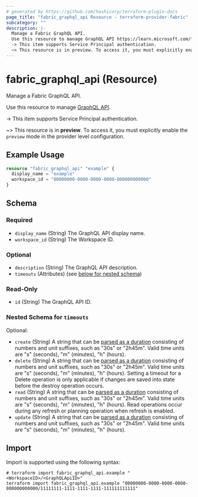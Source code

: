 ```yaml
---
# generated by https://github.com/hashicorp/terraform-plugin-docs
page_title: "fabric_graphql_api Resource - terraform-provider-fabric"
subcategory: ""
description: |-
  Manage a Fabric GraphQL API.
  Use this resource to manage GraphQL API https://learn.microsoft.com/fabric/data-engineering/api-graphql-overview.
  -> This item supports Service Principal authentication.
  ~> This resource is in preview. To access it, you must explicitly enable the preview mode in the provider level configuration.
---
```


# fabric_graphql_api (Resource)

Manage a Fabric GraphQL API.

Use this resource to manage [GraphQL API](https://learn.microsoft.com/fabric/data-engineering/api-graphql-overview).

-> This item supports Service Principal authentication.

~> This resource is in **preview**. To access it, you must explicitly enable the `preview` mode in the provider level configuration.

## Example Usage

```terraform
resource "fabric_graphql_api" "example" {
  display_name = "example"
  workspace_id = "00000000-0000-0000-0000-000000000000"
}
```

<!-- schema generated by tfplugindocs -->
## Schema

### Required

- `display_name` (String) The GraphQL API display name.
- `workspace_id` (String) The Workspace ID.

### Optional

- `description` (String) The GraphQL API description.
- `timeouts` (Attributes) (see [below for nested schema](#nestedatt--timeouts))

### Read-Only

- `id` (String) The GraphQL API ID.

<a id="nestedatt--timeouts"></a>

### Nested Schema for `timeouts`

Optional:

- `create` (String) A string that can be [parsed as a duration](https://pkg.go.dev/time#ParseDuration) consisting of numbers and unit suffixes, such as "30s" or "2h45m". Valid time units are "s" (seconds), "m" (minutes), "h" (hours).
- `delete` (String) A string that can be [parsed as a duration](https://pkg.go.dev/time#ParseDuration) consisting of numbers and unit suffixes, such as "30s" or "2h45m". Valid time units are "s" (seconds), "m" (minutes), "h" (hours). Setting a timeout for a Delete operation is only applicable if changes are saved into state before the destroy operation occurs.
- `read` (String) A string that can be [parsed as a duration](https://pkg.go.dev/time#ParseDuration) consisting of numbers and unit suffixes, such as "30s" or "2h45m". Valid time units are "s" (seconds), "m" (minutes), "h" (hours). Read operations occur during any refresh or planning operation when refresh is enabled.
- `update` (String) A string that can be [parsed as a duration](https://pkg.go.dev/time#ParseDuration) consisting of numbers and unit suffixes, such as "30s" or "2h45m". Valid time units are "s" (seconds), "m" (minutes), "h" (hours).

## Import

Import is supported using the following syntax:

```shell
# terraform import fabric_graphql_api.example "<WorkspaceID>/<GraphQLApiID>"
terraform import fabric_graphql_api.example "00000000-0000-0000-0000-000000000000/11111111-1111-1111-1111-111111111111"
```
